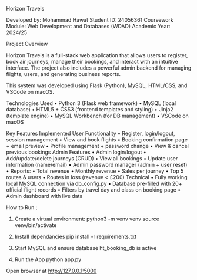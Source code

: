 Horizon Travels 

Developed by: Mohammad Hawat Student ID: 24056361 Coursework Module: Web Development and Databases (WDAD) Academic Year: 2024/25

Project Overview

Horizon Travels is a full-stack web application that allows users to register, book air journeys, manage their bookings, and interact with an intuitive interface. The project also includes a powerful admin backend for managing flights, users, and generating business reports.

This system was developed using Flask (Python), MySQL, HTML/CSS, and VSCode on macOS.

Technologies Used • Python 3 (Flask web framework) • MySQL (local database) • HTML5 + CSS3 (frontend templates and styling) • Jinja2 (template engine) • MySQL Workbench (for DB management) • VSCode on macOS

Key Features Implemented User Functionality • Register, login/logout, session management • View and book flights • Booking confirmation page + email preview • Profile management + password change • View & cancel previous bookings Admin Features • Admin login/logout • Add/update/delete journeys (CRUD) • View all bookings • Update user information (name/email) • Admin password manager (admin + user reset) • Reports: • Total revenue • Monthly revenue • Sales per journey • Top 5 routes & users • Routes in loss (revenue < £200) Technical • Fully working local MySQL connection via db_config.py • Database pre-filled with 20+ official flight records • Filters by travel day and class on booking page • Admin dashboard with live data

How to Run ;

1. Create a virtual environment: python3 -m venv venv source venv/bin/activate
2. Install dependancies 
pip install -r requirements.txt

3. Start MySQL and ensure database ht_booking_db is active

4. Run the App
python app.py

Open browser at 
http://127.0.0.1:5000
